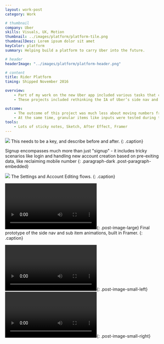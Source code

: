 ```yaml
---
layout: work-post
category: Work

# thumbnail
company: Uber
skills: Visuals, UX, Motion
thumbnail: ../images/platform/platform-tile.png
thumbnailDesc: Lorem ipsum dolor sit amet
keyColor: platform
summary: Helping build a platform to carry Uber into the future.

# header
headerImage: "../images/platform/platform-header.png"

# content
title: Rider Platform
timing: Shipped November 2016

overview:
    - Part of my work on the new Uber app included various tasks that could be categorized as Platform work.
    - These projects included rethinking the IA of Uber’s side nav and sub-items, explicitly defining the Settings and the Edit Account experience, and designing granular system components like inputs and loading indicators.

outcome:
    - The outcome of this project was much less about moving numbers from a consumer standpoint (although clearer IA certainly increases usability) and more about setting up the new Rider app to easily accommodate new features and expansion in general.
    - At the same time, granular items like inputs were tested during the redesign and shown to be more usable than our previous components - providing better feedback, labeling, and error experiences.
tools:
    - Lots of sticky notes, Sketch, After Effect, Framer
---
```



<img src="../images/platform/ia-1.png" data-src="../images/platform/ia-1.png" class="post-image-large">
This needs to be a key, and describe before and after.
{: .caption}

Signup encompasses much more than just "signup" - it includes tricky scenarios like login and handling new account creation based on pre-exiting data, like reclaiming mobile number
{: .paragraph-dark .post-paragraph-embedded}

<img src="../images/platform/flow-1.png" data-src="../images/platform/flow-1.png" class="post-image-large">
<!-- ![Core nav behavior flow](../images/platform/flow-1.png){: .post-image-large .b-lazy} -->
The Settings and Account Editing flows.
{: .caption}

<video data-src="../images/platform/side-nav.mp4" autoplay loop></video>{: .post-image-large}
Final prototype of the side nav and sub item animations, built in Framer.
{: .caption}

<!-- <video src="../images/platform/input-1.mp4" autoplay loop></video>{: .grid .col-one-third}
<video src="../images/platform/input-2.mp4" autoplay loop></video>{: .grid .col-one-third}
<video src="../images/platform/input-3.mp4" autoplay loop></video>{: .grid .col-one-third} -->

<video data-src="../images/platform/toast.mp4" autoplay loop></video>{: .post-image-small-left}
<video data-src="../images/platform/spinner.mp4" autoplay loop></video>{: .post-image-small-right}
